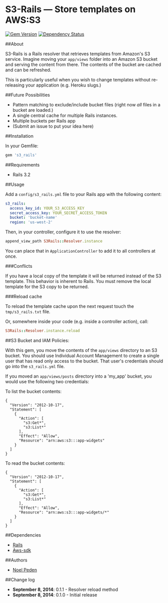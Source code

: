S3-Rails &mdash; Store templates on AWS:S3
===================================================

[![Gem
Version](https://badge.fury.io/rb/s3_rails.png)](http://badge.fury.io/rb/s3_rails)
[![Dependency Status](https://gemnasium.com/straydogstudio/s3_rails.png?branch=master)](https://gemnasium.com/straydogstudio/s3_rails)

##About

S3-Rails is a Rails resolver that retrieves templates from Amazon's S3 service. Imagine moving your `app/views` folder into an Amazon S3 bucket and serving the content from there. The contents of the bucket are cached and can be refreshed.

This is particularly useful when you wish to change templates without re-releasing your application (e.g. Heroku slugs.)

##Future Possibilities

- Pattern matching to exclude/include bucket files (right now *all* files in a bucket are loaded.)
- A single central cache for multiple Rails instances.
- Multiple buckets per Rails app
- (Submit an issue to put your idea here)

##Installation

In your Gemfile:

```ruby
gem 's3_rails'
```

##Requirements

* Rails 3.2

##Usage

Add a `config/s3_rails.yml` file to your Rails app with the following content:

```yaml
s3_rails:
  access_key_id: YOUR_S3_ACCESS_KEY
  secret_access_key: YOUR_SECRET_ACCESS_TOKEN
  bucket: 'bucket-name'
  region: 'us-west-2'
```

Then, in your controller, configure it to use the resolver:

```ruby
append_view_path S3Rails::Resolver.instance
```

You can place that in `ApplicationController` to add it to all controllers at once.

###Conflicts

If you have a local copy of the template it will be returned instead of the S3 template. This behavior is inherent to Rails. You must remove the local template for the S3 copy to be returned.

###Reload cache

To reload the template cache upon the next request touch the `tmp/s3_rails.txt` file.

Or, somewhere inside your code (e.g. inside a controller action), call:

```ruby
S3Rails::Resolver.instance.reload
```

##S3 Bucket and IAM Policies:

With this gem, you move the contents of the `app/views` directory to an S3 bucket. You should use Individual Account Management to create a single user that has read only access to the bucket. That user's credentials should go into the `s3_rails.yml` file.

If you moved an `app/views/posts` directory into a 'my_app' bucket, you would use the following two credentials:

To list the bucket contents:

```
{
  "Version": "2012-10-17",
  "Statement": [
    {
      "Action": [
        "s3:Get*",
        "s3:List*"
      ],
      "Effect": "Allow",
      "Resource": "arn:aws:s3:::app-widgets"
    }
  ]
}
```

To read the bucket contents:

```
{
  "Version": "2012-10-17",
  "Statement": [
    {
      "Action": [
        "s3:Get*",
        "s3:List*"
      ],
      "Effect": "Allow",
      "Resource": "arn:aws:s3:::app-widgets/*"
    }
  ]
}
```

##Dependencies

- [Rails](https://github.com/rails/rails)
- [Aws-sdk](http://aws.amazon.com/sdk-for-ruby/)

##Authors

* [Noel Peden](https://github.com/straydogstudio)

##Change log

- **September 8, 2014**: 0.1.1 - Resolver reload method
- **September 8, 2014**: 0.1.0 - Initial release
